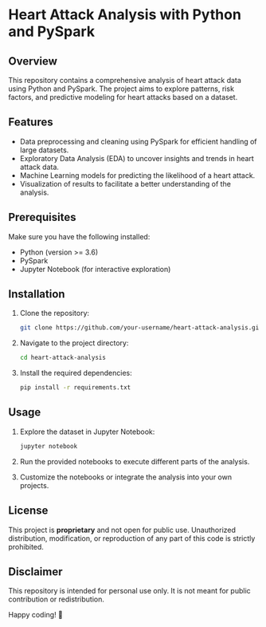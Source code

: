 # Heart Attack Analysis with Python and PySpark

## Overview

This repository contains a comprehensive analysis of heart attack data using Python and PySpark. The project aims to explore patterns, risk factors, and predictive modeling for heart attacks based on a dataset.

## Features

- Data preprocessing and cleaning using PySpark for efficient handling of large datasets.
- Exploratory Data Analysis (EDA) to uncover insights and trends in heart attack data.
- Machine Learning models for predicting the likelihood of a heart attack.
- Visualization of results to facilitate a better understanding of the analysis.

## Prerequisites

Make sure you have the following installed:

- Python (version >= 3.6)
- PySpark
- Jupyter Notebook (for interactive exploration)

## Installation

1. Clone the repository:

    ```bash
    git clone https://github.com/your-username/heart-attack-analysis.git
    ```

2. Navigate to the project directory:

    ```bash
    cd heart-attack-analysis
    ```

3. Install the required dependencies:

    ```bash
    pip install -r requirements.txt
    ```

## Usage

1. Explore the dataset in Jupyter Notebook:

    ```bash
    jupyter notebook
    ```

2. Run the provided notebooks to execute different parts of the analysis.

3. Customize the notebooks or integrate the analysis into your own projects.

## License

This project is **proprietary** and not open for public use. Unauthorized distribution, modification, or reproduction of any part of this code is strictly prohibited.

## Disclaimer

This repository is intended for personal use only. It is not meant for public contribution or redistribution.

Happy coding! 🚀